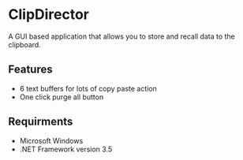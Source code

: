 # ClipDirector
A GUI based application that allows you to store and recall data to the clipboard.
## Features
* 6 text buffers for lots of copy paste action
* One click purge all button
## Requirments
* Microsoft Windows
* .NET Framework version 3.5
